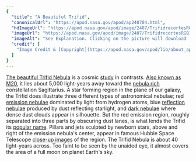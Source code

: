 ```yaml
---
{
  "title": "A Beautiful Trifid",
  "canonicalUrl": "https://apod.nasa.gov/apod/ap240704.html",
  "hdImageUrl": "https://apod.nasa.gov/apod/image/2407/TrifidrecortesRGB.jpg",
  "imageUrl": "https://apod.nasa.gov/apod/image/2407/TrifidrecortesRGB1024.jpg",
  "imageAlt": "See Explanation. Clicking on the picture will download  the highest resolution version available.",
  "credit": [
    "Image Credit & [Copyright](https://apod.nasa.gov/apod/lib/about_apod.html#srapply): [Jesús Carmona Guillén](https://www.instagram.com/fotografia_jesuscarmona/)"
  ]
}
---
```


[The beautiful Trifid Nebula](https://www.flickr.com/photos/182271718@N06/53805589566/) is a cosmic [study](https://www.loc.gov/item/today-in-history/july-04/) in contrasts. [Also known as M20](https://science.nasa.gov/mission/hubble/science/explore-the-night-sky/hubble-messier-catalog/messier-20/), it lies about 5,000 light-years away toward the [nebula rich](https://apod.nasa.gov/apod/ap130712.html) constellation Sagittarius. A star forming region in the plane of our galaxy, the Trifid does illustrate three different types of astronomical nebulae; red [emission nebulae](https://apod.nasa.gov/apod/ap080424.html) dominated by light from hydrogen atoms, blue [reflection nebulae](https://apod.nasa.gov/apod/ap090521.html) produced by dust reflecting starlight, and [dark nebulae](https://apod.nasa.gov/apod/ap090522.html) where dense dust clouds appear in silhouette. But the red emission region, roughly separated into three parts by obscuring dust lanes, is what lends the Trifid its [popular name](http://en.wikipedia.org/wiki/Trifid_Nebula). Pillars and jets sculpted by newborn stars, above and right of the emission nebula's center, appear in famous Hubble Space Telescope [close-up images](https://hubblesite.org/contents/media/images/1999/42/915-Image.html) of the region. The Trifid Nebula is about 40 light-years across. Too faint to be seen by the unaided eye, it almost covers the area of a full moon on planet Earth's sky.
